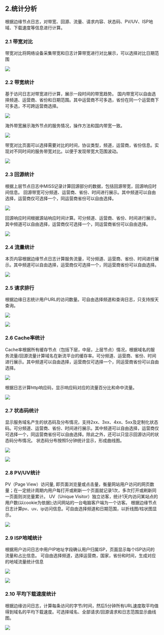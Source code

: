 ## 2.统计分析
根据边缘节点日志，对带宽、回源、流量、请求内容、状态码、PV/UV、ISP地域、下载速度等信息进行计算。

### 2.1 带宽对比
带宽对比将网络设备采集带宽和日志计算带宽进行对比展示，可以选择对比日期范围

![](https://github.com/zhoudshu/documents/blob/main/images/cdn/cdn_08.png)

### 2.2 带宽统计
基于访问日志对带宽进行计算，展示一段时间的带宽趋势。
国内带宽可以自由选择频道、运营商、省份和日期范围。其中运营商不可多选，省份在同一个运营商下可多选，不可跨运营商选择。

![](https://github.com/zhoudshu/documents/blob/main/images/cdn/cdn_09.png)

海外带宽展示海外节点的服务情况，操作方法和国内带宽一致。

![](https://github.com/zhoudshu/documents/blob/main/images/cdn/cdn_10.png)

带宽对比页面可以选择需要对比的时间，协议类型，频道，运营商，省份信息。实现对不同时间的服务带宽对比。以便于发现带宽大范围波动。

![](https://github.com/zhoudshu/documents/blob/main/images/cdn/cdn_01.png)

### 2.3 回源统计
根据上层节点日志中MISS记录计算回源部分的数据，包括回源带宽，回源响应时间信息。
回源带宽可分频道、运营商、省份、时间进行展示。其中频道可以自由选择，运营商仅可选择一个，同运营商省份可以自由选择。

![](https://github.com/zhoudshu/documents/blob/main/images/cdn/cdn_12.png)

回源响应时间根据源站响应时间计算。可分频道、运营商、省份、时间进行展示。其中频道可以自由选择，运营商仅可选择一个，同运营商省份可以自由选择。

![](https://github.com/zhoudshu/documents/blob/main/images/cdn/cdn_13.png)

### 2.4 流量统计
本页内容根据边缘节点日志计算服务流量，可分频道、运营商、省份、时间进行展示。其中频道可以自由选择，运营商仅可选择一个，同运营商省份可以自由选择。

![](https://github.com/zhoudshu/documents/blob/main/images/cdn/cdn_14.png)

### 2.5 请求排行
根据边缘日志统计用户URL的访问数量。可自由选择频道和查询日志，只支持按天查询。

![](https://github.com/zhoudshu/documents/blob/main/images/cdn/cdn_15.png)

![](https://github.com/zhoudshu/documents/blob/main/images/cdn/cdn_16.png)

### 2.6 Cache率统计
Cache率根据所有缓存节点（包括下层，中层，上层节点）情况，根据域名的服务流量/回源流量计算域名在新流平台的缓存率。可分频道、运营商、省份、时间进行展示。其中频道可以自由选择，运营商仅可选择一个，同运营商省份可以自由选择。

![](https://github.com/zhoudshu/documents/blob/main/images/cdn/cdn_17.png)

根据日志计算http响应码，显示响应码对应的流量百分比和命中流量。

![](https://github.com/zhoudshu/documents/blob/main/images/cdn/cdn_18.png)

### 2.7 状态码统计
显示服务域名产生的状态码及分布情况，支持2xx、3xx、4xx、5xx及定制化状态码。可分频道、运营商、省份、时间进行展示。其中频道可以自由选择，运营商仅可选择一个，同运营商省份可以自由选择。除此之外，还可以只显示回源访问的状态码分布情况。
状态码分布按照5分钟统计显示，形成曲线图。

![](https://github.com/zhoudshu/documents/blob/main/images/cdn/cdn_19.png)

![](https://github.com/zhoudshu/documents/blob/main/images/cdn/cdn_20.png)

### 2.8 PV/UV统计
PV（Page View）访问量, 即页面浏览量或点击量，衡量网站用户访问的网页数量；在一定统计周期内用户每打开或刷新一个页面就记录1次，多次打开或刷新同一页面则浏览量累计。
UV（Unique Visitor）独立访客，统计1天内访问某站点的用户数(以cookie为依据);访问网站的一台电脑客户端为一个访客。
根据边缘节点日志计算pv、uv、ip访问信息。可自由选择频道和日期范围，以折线图/柱状图显示。

![](https://github.com/zhoudshu/documents/blob/main/images/cdn/cdn_21.png)

### 2.9 ISP地域统计
根据用户访问日志中用户IP地址字段确认用户归属ISP，页面显示每个ISP访问的流量和占比信息。
可自由选择频道，选择运营商，国家，省份和时间，生成对应的地域流量统计信息

![](https://github.com/zhoudshu/documents/blob/main/images/cdn/cdn_22.png)

![](https://github.com/zhoudshu/documents/blob/main/images/cdn/cdn_23.png)

### 2.10 平均下载速度统计
根据边缘访问日志，计算每条访问的字节/时间，然后5分钟所有URL速度取平均值得到域名的平均下载速度。可选择域名、全部请求/回源请求和日志范围显示曲线图。

![](https://github.com/zhoudshu/documents/blob/main/images/cdn/cdn_24.png)


